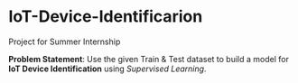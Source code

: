 # IoT-Device-Identificarion
Project for Summer Internship

**Problem Statement**: Use the given Train & Test dataset to build a model for **IoT Device Identification** using _Supervised Learning_.
